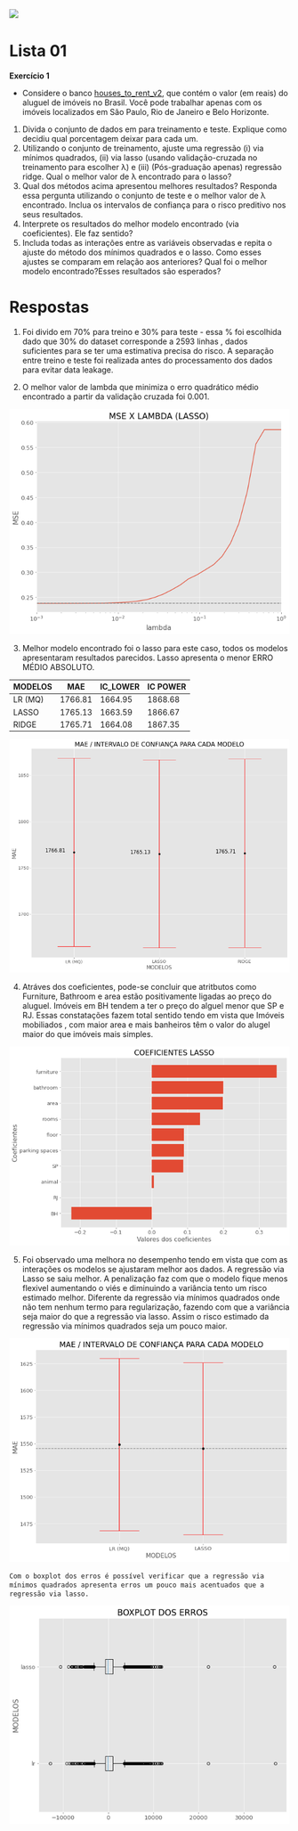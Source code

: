 
<img src="https://i.ibb.co/k1d1njH/rent-house-73089751-5bfc333346e0fb002602ddbe.jpg">

# Lista 01 
**Exercı́cio 1**
* Considere o banco <a href="https://www.dropbox.com/s/8auhk2zaogovjvn/houses_to_rent_v2.csv?dl=0">houses_to_rent_v2</a>, que contém o valor (em reais) do aluguel de imóveis no Brasil. Você pode trabalhar apenas com os imóveis localizados em São Paulo, Rio de Janeiro e Belo Horizonte.
1. Divida o conjunto de dados em para treinamento e teste. Explique como decidiu qual porcentagem deixar
para cada um.
2. Utilizando o conjunto de treinamento, ajuste uma regressão (i) via mı́nimos quadrados, (ii) via lasso (usando validação-cruzada no treinamento para escolher λ) e (iii) (Pós-graduação apenas) regressão ridge. Qual o melhor valor de λ encontrado para o lasso?
3. Qual dos métodos acima apresentou melhores resultados? Responda essa pergunta utilizando o conjunto de teste e o melhor valor de λ encontrado. Inclua os intervalos de confiança para o risco preditivo nos seus resultados.
4. Interprete os resultados do melhor modelo encontrado (via coeficientes). Ele faz sentido?
5. Includa todas as interações entre as variáveis observadas e repita o ajuste do método dos mínimos quadrados e o lasso. Como esses ajustes se comparam em relação aos anteriores? Qual foi o melhor modelo encontrado?Esses resultados são esperados?

# Respostas

1.  Foi divido em 70% para treino e 30% para teste - essa % foi escolhida dado que 30% do dataset corresponde a 2593 linhas , dados  suficientes para se ter uma estimativa precisa do risco. A separação entre treino e teste foi realizada antes do processamento dos dados para evitar data leakage.

2. O melhor valor de lambda que minimiza o erro quadrático médio encontrado a partir da validação cruzada foi 0.001.
<img src="lasso_lambda.png">

3. Melhor modelo encontrado foi o lasso para este caso, todos os modelos apresentaram resultados parecidos. Lasso apresenta o menor ERRO MÉDIO ABSOLUTO.

| MODELOS | MAE | IC_LOWER | IC POWER |
|---------|-----|--------- |----------|
| LR (MQ) |1766.81  | 1664.95|1868.68|
| LASSO |1765.13|1663.59|1866.67|
| RIDGE |  1765.71|  1664.08|1867.35|

<img src="avaliacao_modelo.png">

4.  Atráves dos coeficientes, pode-se concluir que atritbutos como Furniture, Bathroom e area estão positivamente ligadas ao preço do aluguel. Imóveis em BH tendem a ter o preço do alguel menor que SP e RJ. Essas constatações fazem total sentido tendo em vista que Imóveis mobiliados , com maior area e mais banheiros têm o valor do alugel maior do que imóveis mais simples.
<img src="lasso_coeficiente.png">

5.    Foi observado uma melhora no desempenho tendo em vista que com as interações os modelos se ajustaram melhor aos dados. A regressão via Lasso se saiu melhor. A penalização faz com que o modelo fique menos flexivel aumentando o viés e diminuindo a variância tento um risco estimado melhor. Diferente da regressão via mínimos quadrados onde não tem nenhum termo para regularização, fazendo com que a variância seja maior do que a regressão via lasso. Assim o risco estimado da regressão via mínimos quadrados seja um pouco maior.
<img src="Lasso_lr_interaction.png">
	
	Com o boxplot dos erros é possível verificar que a regressão via mínimos quadrados apresenta erros um pouco mais acentuados que a regressão via lasso.
<img src="boxplot.png">

